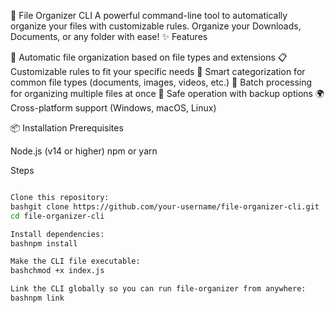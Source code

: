 📁 File Organizer CLI
A powerful command-line tool to automatically organize your files with customizable rules.
Organize your Downloads, Documents, or any folder with ease!
✨ Features

🚀 Automatic file organization based on file types and extensions
📋 Customizable rules to fit your specific needs
🎯 Smart categorization for common file types (documents, images, videos, etc.)
🔄 Batch processing for organizing multiple files at once
💾 Safe operation with backup options
🌍 Cross-platform support (Windows, macOS, Linux)

📦 Installation
Prerequisites

Node.js (v14 or higher)
npm or yarn

Steps
```bash

Clone this repository:
bashgit clone https://github.com/your-username/file-organizer-cli.git
cd file-organizer-cli

Install dependencies:
bashnpm install

Make the CLI file executable:
bashchmod +x index.js

Link the CLI globally so you can run file-organizer from anywhere:
bashnpm link
```
